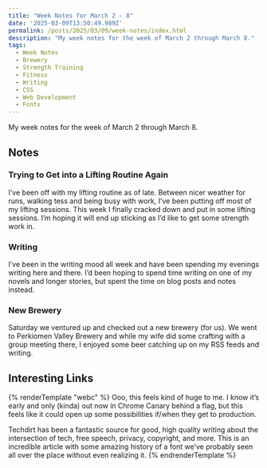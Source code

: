 ```yaml
---
title: "Week Notes for March 2 - 8"
date: '2025-03-09T13:50:49.989Z'
permalink: /posts/2025/03/09/week-notes/index.html
description: "My week notes for the week of March 2 through March 8."
tags:
  - Week Notes
  - Brewery
  - Strength Training
  - Fitness
  - Writing
  - CSS
  - Web Development
  - Fonts
---
```

My week notes for the week of March 2 through March 8.
<!-- excerpt -->

## Notes

### Trying to Get into a Lifting Routine Again

I’ve been off with my lifting routine as of late. Between nicer weather for runs, walking tess and being busy with work, I’ve been putting off most of my lifting sessions. This week I finally cracked down and put in some lifting sessions. I’m hoping it will end up sticking as I’d like to get some strength work in.

### Writing

I’ve been in the writing mood all week and have been spending my evenings writing here and there. I’d been hoping to spend time writing on one of my novels and longer stories, but spent the time on blog posts and notes instead.

### New Brewery

Saturday we ventured up and checked out a new brewery (for us). We went to Perkiomen Valley Brewery and while my wife did some crafting with a group meeting there, I enjoyed some beer catching up on my RSS feeds and writing.

## Interesting Links

{% renderTemplate "webc" %}
<shared-link title="Functions in CSS?!" url="https://css-tricks.com/functions-in-css/" author="Juan Diego Rodríguez">
Ooo, this feels kind of huge to me. I know it’s early and only (kinda) out now in Chrome Canary behind a flag, but this feels like it could open up some possibilities if/when they get to production.
</shared-link>

<shared-link title="Why Techdirt Is Now A Democracy Blog (Whether We Like It Or Not)" url="https://www.techdirt.com/2025/03/04/why-techdirt-is-now-a-democracy-blog-whether-we-like-it-or-not/" author="Mike Masnick">
Techdirt has been a fantastic source for good, high quality writing about the intersection of tech, free speech, privacy, copyright, and more.
</shared-link>

<shared-link title="The Hardest Working Font in Manhattan" url="https://aresluna.org/the-hardest-working-font-in-manhattan/" author="Marcin Wichary">
This is an incredible article with some amazing history of a font we’ve probably seen all over the place without even realizing it.
</shared-link>
{% endrenderTemplate %}
